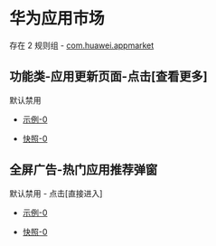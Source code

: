 # 华为应用市场

存在 2 规则组 - [com.huawei.appmarket](/src/apps/com.huawei.appmarket.ts)

## 功能类-应用更新页面-点击[查看更多]

默认禁用

- [示例-0](https://m.gkd.li/57941037/e2283b1d-3041-49c5-aca2-7c165c83ce37)

- [快照-0](https://i.gkd.li/i/14738587)

## 全屏广告-热门应用推荐弹窗

默认禁用 - 点击[直接进入]

- [示例-0](https://m.gkd.li/57941037/89e6f2eb-b543-4dd8-88ce-6e888d0d8c8a)

- [快照-0](https://i.gkd.li/i/14861810)
